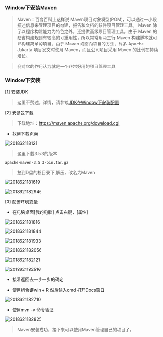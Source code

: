 
### Window下安装Maven

> Maven：百度百科上这样说 Maven项目对象模型(POM)，可以通过一小段描述信息来管理项目的构建，报告和文档的软件项目管理工具。 Maven 除了以程序构建能力为特色之外，还提供高级项目管理工具。由于 Maven 的缺省构建规则有较高的可重用性，所以常常用两三行 Maven 构建脚本就可以构建简单的项目。由于 Maven 的面向项目的方法，许多 Apache Jakarta 项目发文时使用 Maven，而且公司项目采用 Maven 的比例在持续增长。

> 我对它的作用认为就是一个非常好用的项目管理工具

### Window下安装

[1] 安装JDK

> 这里不赘述，详情，请参考[JDK在Window下安装配置](https://github.com/ItdeerLab/itdeerlab-notes/blob/notes/JDK/UserGuide/JDK%E5%9C%A8Window%E4%B8%8B%E5%AE%89%E8%A3%85%E9%85%8D%E7%BD%AE.md)

[2] 安装包下载

> 下载地址：https://maven.apache.org/download.cgi

 - 找到下载页面

 ![201862118121](http://panrhkqz9.bkt.clouddn.com/201862118121.png)

> 这里下载3.5.3的版本

```
apache-maven-3.5.3-bin.tar.gz
```

> 放到D盘的根目录下,解压，改名为Maven

![2018621181619](http://panrhkqz9.bkt.clouddn.com/2018621181619.png)

![2018621182946](http://panrhkqz9.bkt.clouddn.com/2018621182946.png)

[3] 配置环境变量

 - 在电脑桌面[我的电脑] 点击右键，[属性]

![2018621181816](http://panrhkqz9.bkt.clouddn.com/2018621181816.png)

![2018621181844](http://panrhkqz9.bkt.clouddn.com/2018621181844.png)

![2018621181933](http://panrhkqz9.bkt.clouddn.com/2018621181933.png)

![2018621182056](http://panrhkqz9.bkt.clouddn.com/2018621182056.png)

![2018621182121](http://panrhkqz9.bkt.clouddn.com/2018621182121.png)

![2018621182516](http://panrhkqz9.bkt.clouddn.com/2018621182516.png)

 - 接着返回去一步一步的确定

 - 使用组合键win + R 然后输入cmd 打开Docs窗口

 ![2018621182710](http://panrhkqz9.bkt.clouddn.com/2018621182710.png)

 - 使用mvn -v 命令验证

 ![2018621182825](http://panrhkqz9.bkt.clouddn.com/2018621182825.png)

> Maven安装成功，接下来可以使用Maven管理自己的项目了。
